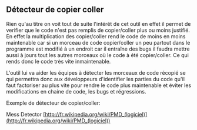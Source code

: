 ## Détecteur de copier coller

Rien qu'au titre on voit tout de suite l'intérêt de cet outil en effet il permet de verifier que le code n'est pas remplis de copier/coller plus ou moins justifié. En effet la multiplication des copier/coller rend le code de moins en moins maintenable car si un morceau de code copier/coller un peu partout dans le programme est modifié à un endroit car il entraîne des bugs il faudra mettre aussi à jours tout les autres morceaux où le code à été copier/coller. Ce qui rends donc le code très vite inmaintenable.

L'outil lui va aider les équipes à détecter les morceaux de code récopié se qui permettra donc aux développeurs d'identifier les parties du code qu'il faut factoriser au plus vite pour rendre le code plus maintenable et éviter les modifications en chaine de code, les bugs et régressions.

Exemple de détecteur de copier/coller:

Mess Detector [http://fr.wikipedia.org/wiki/PMD_(logiciel)](http://fr.wikipedia.org/wiki/PMD_(logiciel))

